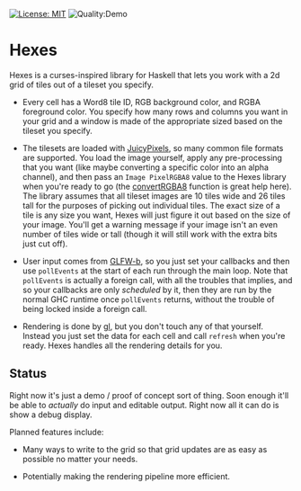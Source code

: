 [![License: MIT](https://img.shields.io/badge/License-MIT-yellow.svg)](https://opensource.org/licenses/MIT) ![Quality:Demo](https://img.shields.io/badge/Quality-Demo-blue.svg)

# Hexes

Hexes is a curses-inspired library for Haskell that lets you work with a 2d grid
of tiles out of a tileset you specify.

* Every cell has a Word8 tile ID, RGB background color, and RGBA foreground
  color. You specify how many rows and columns you want in your grid and a
  window is made of the appropriate sized based on the tileset you specify.

* The tilesets are loaded with
  [JuicyPixels](https://hackage.haskell.org/package/JuicyPixels), so many common
  file formats are supported. You load the image yourself, apply any
  pre-processing that you want (like maybe converting a specific color into an
  alpha channel), and then pass an `Image PixelRGBA8` value to the Hexes library
  when you're ready to go (the
  [convertRGBA8](https://hackage.haskell.org/package/JuicyPixels-3.2.8.1/docs/Codec-Picture.html#v:convertRGBA8)
  function is great help here). The library assumes that all tileset images are
  10 tiles wide and 26 tiles tall for the purposes of picking out individual
  tiles. The exact size of a tile is any size you want, Hexes will just figure
  it out based on the size of your image. You'll get a warning message if your
  image isn't an even number of tiles wide or tall (though it will still work
  with the extra bits just cut off).

* User input comes from [GLFW-b](https://hackage.haskell.org/package/GLFW-b), so
  you just set your callbacks and then use `pollEvents` at the start of each run
  through the main loop. Note that `pollEvents` is actually a foreign call, with
  all the troubles that implies, and so your callbacks are only _scheduled_ by
  it, then they are run by the normal GHC runtime once `pollEvents` returns,
  without the trouble of being locked inside a foreign call.

* Rendering is done by [gl](https://hackage.haskell.org/package/gl), but you
  don't touch any of that yourself. Instead you just set the data for each cell
  and call `refresh` when you're ready. Hexes handles all the rendering details
  for you.

## Status

Right now it's just a demo / proof of concept sort of thing. Soon enough it'll
be able to _actually_ do input and editable output. Right now all it can do is
show a debug display.

Planned features include:

* Many ways to write to the grid so that grid updates are as easy as possible no
  matter your needs.

* Potentially making the rendering pipeline more efficient.
